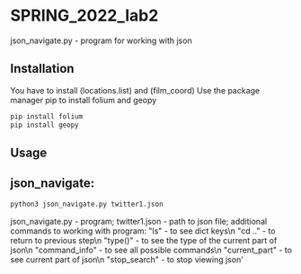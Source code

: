 # SPRING_2022_lab2
json_navigate.py - program for working with json
## Installation
You have to install (locations.list) and (film_coord)
Use the package manager pip to install folium and geopy
```bash
pip install folium
pip install geopy
```
## Usage
## json_navigate:
```bash
python3 json_navigate.py twitter1.json
```
json_navigate.py - program;
twitter1.json - path to json file;
additional commands to working with program:
    "ls" - to see dict keys\n
    "cd .." - to return to previous step\n
    "type()" - to see the type of the current part of json\n
    "command_info" - to see all possible commands\n
    "current_part" - to see current part of json\n
    "stop_search" - to stop viewing json'
